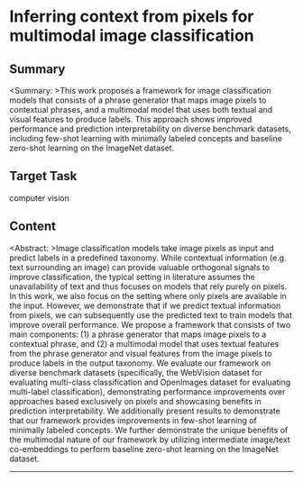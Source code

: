 # Inferring context from pixels for multimodal image classification

## Summary

<Summary: >This work proposes a framework for image classification models that consists of a phrase generator that maps image pixels to contextual phrases, and a multimodal model that uses both textual and visual features to produce labels. This approach shows improved performance and prediction interpretability on diverse benchmark datasets, including few-shot learning with minimally labeled concepts and baseline zero-shot learning on the ImageNet dataset.


## Target Task

computer vision

## Content

<Abstract: >Image classification models take image pixels as input and predict labels in a predefined taxonomy. While contextual information (e.g. text surrounding an image) can provide valuable orthogonal signals to improve classification, the typical setting in literature assumes the unavailability of text and thus focuses on models that rely purely on pixels. In this work, we also focus on the setting where only pixels are available in the input. However, we demonstrate that if we predict textual information from pixels, we can subsequently use the predicted text to train models that improve overall performance. We propose a framework that consists of two main components: (1) a phrase generator that maps image pixels to a contextual phrase, and (2) a multimodal model that uses textual features from the phrase generator and visual features from the image pixels to produce labels in the output taxonomy. We evaluate our framework on diverse benchmark datasets (specifically, the WebVision dataset for evaluating multi-class classification and OpenImages dataset for evaluating multi-label classification), demonstrating performance improvements over approaches based exclusively on pixels and showcasing benefits in prediction interpretability. We additionally present results to demonstrate that our framework provides improvements in few-shot learning of minimally labeled concepts. We further demonstrate the unique benefits of the multimodal nature of our framework by utilizing intermediate image/text co-embeddings to perform baseline zero-shot learning on the ImageNet dataset.



---

